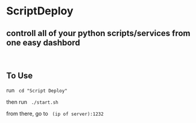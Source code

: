 <h1> ScriptDeploy </h1>
<h2> controll all of your python scripts/services from one easy dashbord </h2>
<br>
<h2> To Use </h2>
<p> run <code> cd "Script Deploy" </code>
<p> then run <code> ./start.sh </code>
<p> from there, go to <code> (ip of server):1232 </code>
